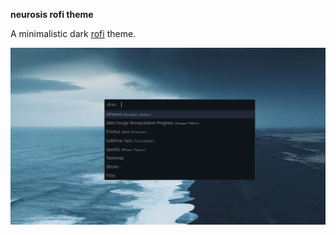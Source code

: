 **neurosis rofi theme**

A minimalistic dark [rofi](https://github.com/DaveDavenport/rofi) theme.

![screenshot](neurosis-screenshot.png)
